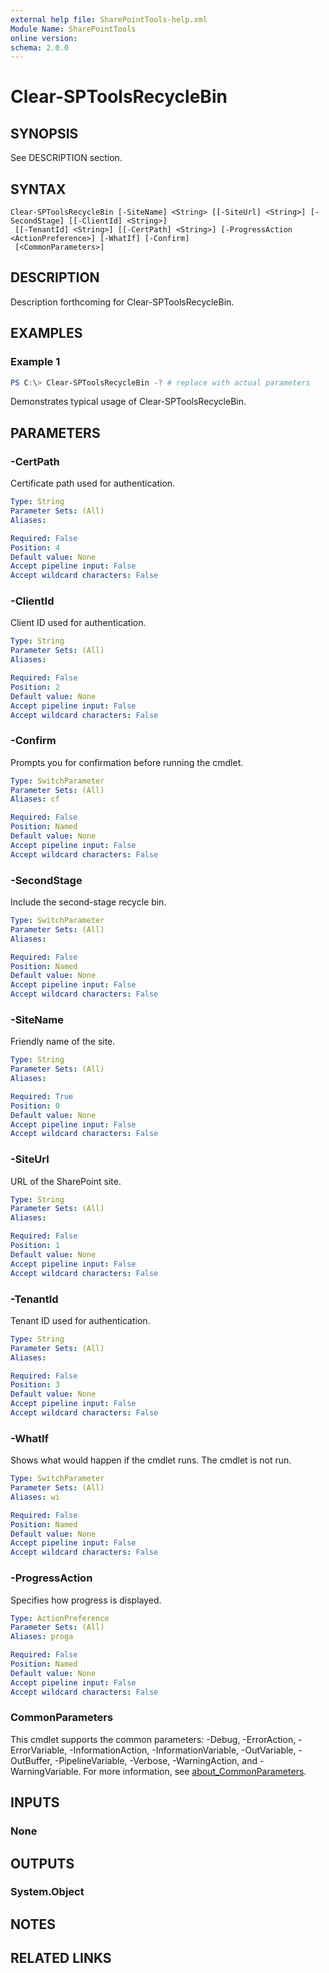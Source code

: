 ```yaml
---
external help file: SharePointTools-help.xml
Module Name: SharePointTools
online version:
schema: 2.0.0
---
```


# Clear-SPToolsRecycleBin

## SYNOPSIS
See DESCRIPTION section.

## SYNTAX

```
Clear-SPToolsRecycleBin [-SiteName] <String> [[-SiteUrl] <String>] [-SecondStage] [[-ClientId] <String>]
 [[-TenantId] <String>] [[-CertPath] <String>] [-ProgressAction <ActionPreference>] [-WhatIf] [-Confirm]
 [<CommonParameters>]
```

## DESCRIPTION
Description forthcoming for Clear-SPToolsRecycleBin.

## EXAMPLES

### Example 1
```powershell
PS C:\> Clear-SPToolsRecycleBin -? # replace with actual parameters
```

Demonstrates typical usage of Clear-SPToolsRecycleBin.

## PARAMETERS

### -CertPath
Certificate path used for authentication.

```yaml
Type: String
Parameter Sets: (All)
Aliases:

Required: False
Position: 4
Default value: None
Accept pipeline input: False
Accept wildcard characters: False
```

### -ClientId
Client ID used for authentication.

```yaml
Type: String
Parameter Sets: (All)
Aliases:

Required: False
Position: 2
Default value: None
Accept pipeline input: False
Accept wildcard characters: False
```

### -Confirm
Prompts you for confirmation before running the cmdlet.

```yaml
Type: SwitchParameter
Parameter Sets: (All)
Aliases: cf

Required: False
Position: Named
Default value: None
Accept pipeline input: False
Accept wildcard characters: False
```

### -SecondStage
Include the second-stage recycle bin.

```yaml
Type: SwitchParameter
Parameter Sets: (All)
Aliases:

Required: False
Position: Named
Default value: None
Accept pipeline input: False
Accept wildcard characters: False
```

### -SiteName
Friendly name of the site.

```yaml
Type: String
Parameter Sets: (All)
Aliases:

Required: True
Position: 0
Default value: None
Accept pipeline input: False
Accept wildcard characters: False
```

### -SiteUrl
URL of the SharePoint site.

```yaml
Type: String
Parameter Sets: (All)
Aliases:

Required: False
Position: 1
Default value: None
Accept pipeline input: False
Accept wildcard characters: False
```

### -TenantId
Tenant ID used for authentication.

```yaml
Type: String
Parameter Sets: (All)
Aliases:

Required: False
Position: 3
Default value: None
Accept pipeline input: False
Accept wildcard characters: False
```

### -WhatIf
Shows what would happen if the cmdlet runs. The cmdlet is not run.

```yaml
Type: SwitchParameter
Parameter Sets: (All)
Aliases: wi

Required: False
Position: Named
Default value: None
Accept pipeline input: False
Accept wildcard characters: False
```

### -ProgressAction
Specifies how progress is displayed.

```yaml
Type: ActionPreference
Parameter Sets: (All)
Aliases: proga

Required: False
Position: Named
Default value: None
Accept pipeline input: False
Accept wildcard characters: False
```

### CommonParameters
This cmdlet supports the common parameters: -Debug, -ErrorAction, -ErrorVariable, -InformationAction, -InformationVariable, -OutVariable, -OutBuffer, -PipelineVariable, -Verbose, -WarningAction, and -WarningVariable. For more information, see [about_CommonParameters](http://go.microsoft.com/fwlink/?LinkID=113216).

## INPUTS

### None
## OUTPUTS

### System.Object
## NOTES

## RELATED LINKS
